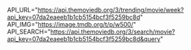 API_URL="https://api.themoviedb.org/3/trending/movie/week?api_key=07da2eaeeb1b1cb5154bcf3f5259bc8d"
API_IMG="https://image.tmdb.org/t/p/w500/"
API_SEARCH="https://api.themoviedb.org/3/search/movie?api_key=07da2eaeeb1b1cb5154bcf3f5259bc8d&query"
